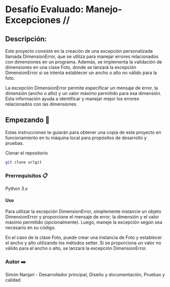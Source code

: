 # Desafío Evaluado: Manejo-Excepciones //

## Descripción:

Este proyecto consiste en la creación de una excepción personalizada llamada DimensionError, que se utiliza para manejar errores relacionados con dimensiones en un programa. Además, se implementa la validación de dimensiones en una clase Foto, donde se lanzará la excepción DimensionError si se intenta establecer un ancho o alto no válido para la foto.

La excepción DimensionError permite especificar un mensaje de error, la dimensión (ancho o alto) y un valor máximo permitido para esa dimensión. Esta información ayuda a identificar y manejar mejor los errores relacionados con las dimensiones.

## Empezando 🚀

Estas instrucciones te guiarán para obtener una copia de este proyecto en funcionamiento en tu máquina local para propósitos de desarrollo y pruebas.

Clonar el repositorio
```bash
git clone urlgit
```

### Prerrequisitos 📋
Python 3.x

#### Uso
Para utilizar la excepción DimensionError, simplemente instancie un objeto DimensionError y proporcione el mensaje de error, la dimensión y el valor máximo permitido (opcionalmente). Luego, maneje la excepción según sea necesario en su código.

En el caso de la clase Foto, puede crear una instancia de Foto y establecer el ancho y alto utilizando los métodos setter. Si se proporciona un valor no válido para el ancho o alto, se lanzará la excepción DimensionError.

### Autor ✒️
Simón Nanjarí - Desarrollador principal, Diseño y documentación, Pruebas y calidad
